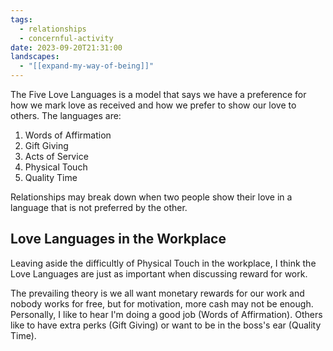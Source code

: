 ```yaml
---
tags:
  - relationships
  - concernful-activity
date: 2023-09-20T21:31:00
landscapes:
  - "[[expand-my-way-of-being]]"
---
```

The Five Love Languages is a model that says we have a preference for how we mark love as received and how we prefer to show our love to others. The languages are:

1. Words of Affirmation
2. Gift Giving
3. Acts of Service
4. Physical Touch
5. Quality Time

Relationships may break down when two people show their love in a language that is not preferred by the other.

## Love Languages in the Workplace
Leaving aside the difficultly of Physical Touch in the workplace, I think the Love Languages are just as important when discussing reward for work. 

The prevailing theory is we all want monetary rewards for our work and nobody works for free, but for motivation, more cash may not be enough. Personally, I like to hear I'm doing a good job (Words of Affirmation). Others like to have extra perks (Gift Giving) or want to be in the boss's ear (Quality Time).